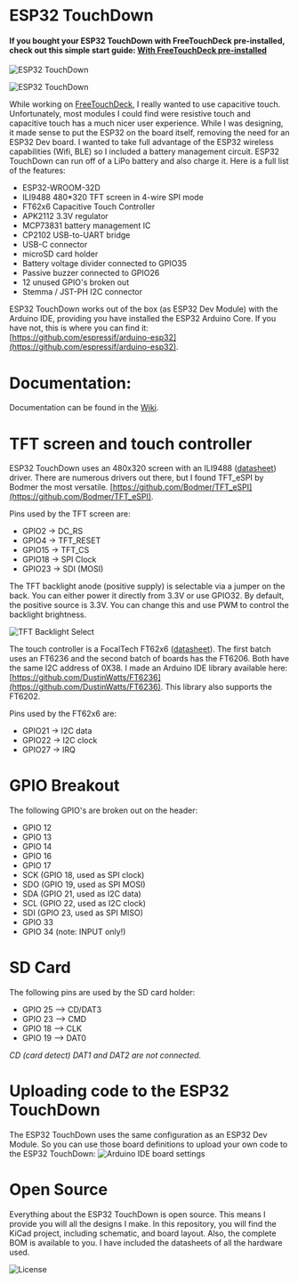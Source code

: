 # ESP32 TouchDown

#### If you bought your ESP32 TouchDown with FreeTouchDeck pre-installed, check out this simple start guide: [With FreeTouchDeck pre-installed](https://github.com/DustinWatts/esp32-touchdown/wiki/With-FreeTouchDeck-pre-installed)

![ESP32 TouchDown](http://www.dustinwatts.nl/ESP32-TouchDown/ESP32_TouchDown_2.jpg)

![ESP32 TouchDown](http://www.dustinwatts.nl/ESP32-TouchDown/ESP32_TouchDown_features.png)

While working on [FreeTouchDeck](https://github.com/DustinWatts/FreeTouchDeck), I really wanted to use capacitive touch. Unfortunately, most modules I could find were resistive touch and capacitive touch has a much nicer user experience. While I was designing, it made sense to put the ESP32 on the board itself, removing the need for an ESP32 Dev board. I wanted to take full advantage of the ESP32 wireless capabilities (Wifi, BLE) so I included a battery management circuit. ESP32 TouchDown can run off of a LiPo battery and also charge it. Here is a full list of the features:

- ESP32-WROOM-32D
- ILI9488 480*320 TFT screen in 4-wire SPI mode
- FT62x6 Capacitive Touch Controller
- APK2112 3.3V regulator
- MCP73831 battery management IC
- CP2102 USB-to-UART bridge
- USB-C connector
- microSD card holder
- Battery voltage divider connected to GPIO35
- Passive buzzer connected to GPIO26
- 12 unused GPIO's broken out
- Stemma / JST-PH I2C connector

ESP32 TouchDown works out of the box (as ESP32 Dev Module) with the Arduino IDE, providing you have installed the ESP32 Arduino Core. If you have not, this is where you can find it: [https://github.com/espressif/arduino-esp32](https://github.com/espressif/arduino-esp32).

# Documentation:

Documentation can be found in the [Wiki](https://github.com/DustinWatts/esp32-touchdown/wiki).

# TFT screen and touch controller

ESP32 TouchDown uses an 480x320 screen with an ILI9488 ([datasheet](https://github.com/DustinWatts/esp32-touchdown/blob/main/Hardware/Datasheets/ILITEK_ILI9488.pdf)) driver. There are numerous drivers out there, but I found TFT_eSPI by Bodmer the most versatile. [https://github.com/Bodmer/TFT_eSPI](https://github.com/Bodmer/TFT_eSPI). 

Pins used by the TFT screen are:

- GPIO2 -> DC_RS
- GPIO4 -> TFT_RESET
- GPIO15 -> TFT_CS
- GPIO18 -> SPI Clock
- GPIO23 -> SDI (MOSI)

The TFT backlight anode (positive supply) is selectable via a jumper on the back. You can either power it directly from 3.3V or use GPIO32. By default, the positive source is 3.3V. You can change this and use PWM to control the backlight brightness.

![TFT Backlight Select](http://www.dustinwatts.nl/ESP32-TouchDown/backlight_select.png)

The touch controller is a FocalTech FT62x6 ([datasheet](https://github.com/DustinWatts/esp32-touchdown/blob/main/Hardware/Datasheets/FT6236-FocalTechSystems.pdf)). The first batch uses an FT6236 and the second batch of boards has the FT6206. Both have the same I2C address of 0X38. I made an Arduino IDE library available here: [https://github.com/DustinWatts/FT6236](https://github.com/DustinWatts/FT6236). This library also supports the FT6202.

Pins used by the FT62x6 are:

- GPIO21 -> I2C data
- GPIO22 -> I2C clock
- GPIO27 -> IRQ

# GPIO Breakout

The following GPIO's are broken out on the header:

- GPIO 12
- GPIO 13
- GPIO 14
- GPIO 16
- GPIO 17
- SCK (GPIO 18, used as SPI clock)
- SDO (GPIO 19, used as SPI MOSI)
- SDA (GPIO 21, used as I2C data)
- SCL (GPIO 22, used as I2C clock)
- SDI (GPIO 23, used as SPI MISO)
- GPIO 33
- GPIO 34 (note: INPUT only!)

# SD Card

The following pins are used by the SD card holder:

- GPIO 25 --> CD/DAT3
- GPIO 23 --> CMD
- GPIO 18 --> CLK
- GPIO 19 --> DAT0

*CD (card detect) DAT1 and DAT2 are not connected.*

# Uploading code to the ESP32 TouchDown

The ESP32 TouchDown uses the same configuration as an ESP32 Dev Module. So you can use those board definitions to upload your own code to the ESP32 TouchDown:
![Arduino IDE board settings](http://www.dustinwatts.nl/ESP32-TouchDown/docs/board_settings.png)

# Open Source

Everything about the ESP32 TouchDown is open source. This means I provide you will all the designs I make. In this repository, you will find the KiCad project, including schematic, and board layout. Also, the complete BOM is available to you. I have included the datasheets of all the hardware used.

![License](http://www.dustinwatts.nl/ESP32-TouchDown/license.svg)


